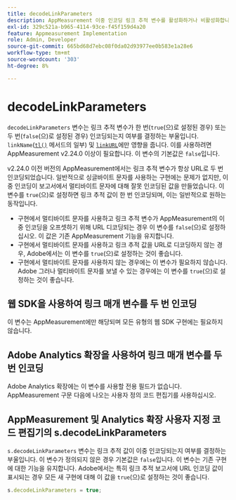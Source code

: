```yaml
---
title: decodeLinkParameters
description: AppMeasurement 이중 인코딩 링크 추적 변수를 활성화하거나 비활성화합니다.
exl-id: 329c521a-b965-4114-93ce-f45f159d4a20
feature: Appmeasurement Implementation
role: Admin, Developer
source-git-commit: 665bd68d7ebc08f0da02d93977ee0b583e1a28e6
workflow-type: tm+mt
source-wordcount: '303'
ht-degree: 8%

---
```


# decodeLinkParameters

`decodeLinkParameters` 변수는 링크 추적 변수가 한 번(`true`(으)로 설정된 경우) 또는 두 번(`false`(으)로 설정된 경우) 인코딩되는지 여부를 결정하는 부울입니다. `linkName`([`tl()`](../functions/tl-method.md) 메서드의 일부) 및 [`linkURL`](linkurl.md)에만 영향을 줍니다. 이를 사용하려면 AppMeasurement v2.24.0 이상이 필요합니다. 이 변수의 기본값은 `false`입니다.

v2.24.0 이전 버전의 AppMeasurement에서는 링크 추적 변수가 항상 URL로 두 번 인코딩되었습니다. 일반적으로 싱글바이트 문자를 사용하는 구현에는 문제가 없지만, 이중 인코딩이 보고서에서 멀티바이트 문자에 대해 잘못 인코딩된 값을 만들었습니다. 이 변수를 `true`(으)로 설정하면 링크 추적 값이 한 번 인코딩되며, 이는 일반적으로 원하는 동작입니다.

* 구현에서 멀티바이트 문자를 사용하고 링크 추적 변수가 AppMeasurement의 이중 인코딩을 오프셋하기 위해 URL 디코딩되는 경우 이 변수를 `false`(으)로 설정하십시오. 이 값은 기존 AppMeasurement 기능을 유지합니다.
* 구현에서 멀티바이트 문자를 사용하고 링크 추적 값을 URL로 디코딩하지 않는 경우, Adobe에서는 이 변수를 `true`(으)로 설정하는 것이 좋습니다.
* 구현에서 멀티바이트 문자를 사용하지 않는 경우에는 이 변수가 필요하지 않습니다. Adobe 그러나 멀티바이트 문자를 보낼 수 있는 경우에는 이 변수를 `true`(으)로 설정하는 것이 좋습니다.

## 웹 SDK을 사용하여 링크 매개 변수를 두 번 인코딩

이 변수는 AppMeasurement에만 해당되며 모든 유형의 웹 SDK 구현에는 필요하지 않습니다.

## Adobe Analytics 확장을 사용하여 링크 매개 변수를 두 번 인코딩

Adobe Analytics 확장에는 이 변수를 사용할 전용 필드가 없습니다. AppMeasurement 구문 다음에 나오는 사용자 정의 코드 편집기를 사용하십시오.

## AppMeasurement 및 Analytics 확장 사용자 지정 코드 편집기의 s.decodeLinkParameters

`s.decodeLinkParameters` 변수는 링크 추적 값이 이중 인코딩되는지 여부를 결정하는 부울입니다. 이 변수가 정의되지 않은 경우 기본값은 `false`입니다. 이 변수는 기존 구현에 대한 기능을 유지합니다. Adobe에서는 특히 링크 추적 보고서에 URL 인코딩 값이 표시되는 경우 모든 새 구현에 대해 이 값을 `true`(으)로 설정하는 것이 좋습니다.

```js
s.decodeLinkParameters = true;
```
